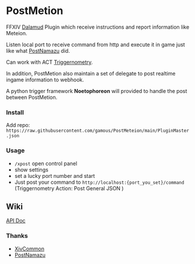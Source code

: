 # PostMetion

FFXIV [Dalamud](https://github.com/goatcorp/Dalamud) Plugin which receive instructions and report information like Meteion.

Listen local port to receive command from http and execute it in game just like what [PostNamazu](https://github.com/Natsukage/PostNamazu) did.

Can work with ACT [Triggernometry](https://github.com/paissaheavyindustries/Triggernometry).

In addition, PostMetion also maintain a set of delegate to post realtime ingame information to webhook.

A python trigger framework **Noetophoreon** will provided to handle the post between PostMetion.

### Install

Add repo: `https://raw.githubusercontent.com/gamous/PostMeteion/main/PluginMaster.json`

### Usage

- `/xpost` open control panel
- show settings
- set a lucky port number and start
- Just post your command to `http://localhost:{port_you_set}/command` (Triggernometry Action: Post General JSON )

## Wiki

[API Doc](https://github.com/gamous/PostMeteion/wiki)

### Thanks

- [XivCommon](https://git.sr.ht/~jkcclemens/XivCommon)
- [PostNamazu](https://github.com/Natsukage/PostNamazu)
